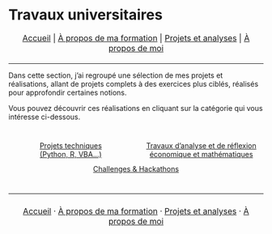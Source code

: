 # Travaux universitaires

<nav style="text-align:center; font-size:16px; margin-bottom:20px;">
  <a href="index.html">Accueil</a> |
  <a href="matieres.html">À propos de ma formation</a> |
  <a href="projets.html">Projets et analyses</a> |
  <a href="cv.html">À propos de moi</a>
</nav>

---

Dans cette section, j’ai regroupé une sélection de mes projets et réalisations, allant de projets complets à des exercices plus ciblés, réalisés pour approfondir certaines notions. 

Vous pouvez découvrir ces réalisations en cliquant sur la catégorie qui vous intéresse ci-dessous.

<!-- BOUTONS EN LIGNE -->
<div style="text-align:center; margin:40px 0; display:flex; justify-content:center; flex-wrap:wrap; gap:12px;">
  <a href="projets_data.html" class="btn btn-blue" style="flex:1; min-width:200px; max-width:260px;">Projets techniques<br>(Python, R, VBA...)</a>
  <a href="projets_eco.html" class="btn btn-green" style="flex:1; min-width:200px; max-width:260px;">Travaux d’analyse et de réflexion<br>économique et mathématiques</a>
  <a href="challenges.html" class="btn btn-purple" style="flex:1; min-width:200px; max-width:260px;">Challenges & Hackathons</a>
</div>

---



<p style="text-align:center; font-size:16px; margin:24px 0;">
  <a href="/index.html">Accueil</a> ·
  <a href="/matieres.html">À propos de ma formation</a> ·
  <a href="/projets.html">Projets et analyses</a> ·
  <a href="/cv.html">À propos de moi</a>
</p>
